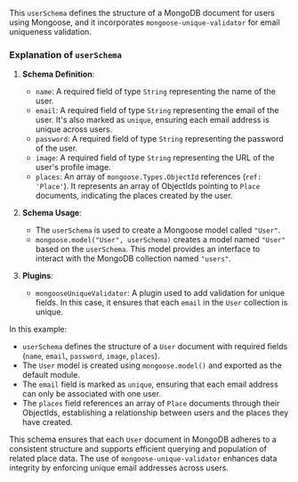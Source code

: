 This `userSchema` defines the structure of a MongoDB document for users using Mongoose, and it incorporates `mongoose-unique-validator` for email uniqueness validation.

### Explanation of `userSchema`

1. **Schema Definition**:
   - `name`: A required field of type `String` representing the name of the user.
   - `email`: A required field of type `String` representing the email of the user. It's also marked as `unique`, ensuring each email address is unique across users.
   - `password`: A required field of type `String` representing the password of the user.
   - `image`: A required field of type `String` representing the URL of the user's profile image.
   - `places`: An array of `mongoose.Types.ObjectId` references (`ref: 'Place'`). It represents an array of ObjectIds pointing to `Place` documents, indicating the places created by the user.

2. **Schema Usage**:
   - The `userSchema` is used to create a Mongoose model called `"User"`.
   - `mongoose.model("User", userSchema)` creates a model named `"User"` based on the `userSchema`. This model provides an interface to interact with the MongoDB collection named `"users"`.

3. **Plugins**:
   - `mongooseUniqueValidator`: A plugin used to add validation for unique fields. In this case, it ensures that each `email` in the `User` collection is unique.


In this example:
- `userSchema` defines the structure of a `User` document with required fields (`name`, `email`, `password`, `image`, `places`).
- The `User` model is created using `mongoose.model()` and exported as the default module.
- The `email` field is marked as `unique`, ensuring that each email address can only be associated with one user.
- The `places` field references an array of `Place` documents through their ObjectIds, establishing a relationship between users and the places they have created.

This schema ensures that each `User` document in MongoDB adheres to a consistent structure and supports efficient querying and population of related place data. The use of `mongoose-unique-validator` enhances data integrity by enforcing unique email addresses across users.